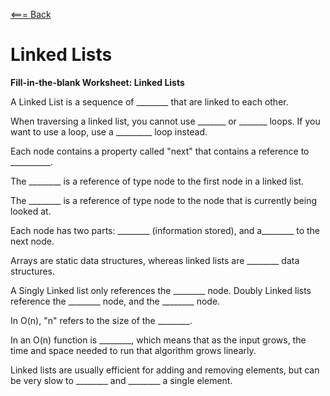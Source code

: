 [<=== Back](../README.md)

# Linked Lists

**Fill-in-the-blank Worksheet: Linked Lists**

A Linked List is a sequence of ________ that are linked to each other.

When traversing a linked list, you cannot use _______ or _______ loops. If you want to use a loop, use a _________ loop instead.

Each node contains a property called "next" that contains a reference to __________.

The ________ is a reference of type node to the first node in a linked list.

The ________ is a reference of type node to the node that is currently being looked at.

Each node has two parts: ________ (information stored), and a________ to the next node.

Arrays are static data structures, whereas linked lists are ________ data structures.

A Singly Linked list only references the ________ node. Doubly Linked lists reference the ________ node, and the ________ node.

In O(n), "n" refers to the size of the ________.

In an O(n) function is ________, which means that as the input grows, the time and space needed to run that algorithm grows linearly.

Linked lists are usually efficient for adding and removing elements, but can be very slow to ________ and ________ a single element.